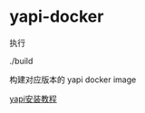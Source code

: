 # yapi-docker
执行

./build <Version>

构建对应版本的 yapi docker image

[yapi安装教程](https://www.jianshu.com/p/a97d2efb23c5)
